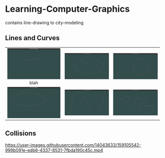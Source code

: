 # Learning-Computer-Graphics
 contains line-drawing to city-modeling




## Lines and Curves
| | | |
|:-------------------------:|:-------------------------:|:-------------------------:|
|<img width="1604" alt="screen shot 2017-08-07 at 12 18 15 pm" src="/demo/1 (1).png">  blah |  <img width="1604" alt="screen shot 2017-08-07 at 12 18 15 pm" src="/demo/1 (2).png">|<img width="1604" alt="screen shot 2017-08-07 at 12 18 15 pm" src="/demo/1 (3).png">|
|<img width="1604" alt="screen shot 2017-08-07 at 12 18 15 pm" src="/demo/1 (4).png">  |  <img width="1604" alt="screen shot 2017-08-07 at 12 18 15 pm" src="/demo/1 (5).png">|<img width="1604" alt="screen shot 2017-08-07 at 12 18 15 pm" src="/demo/1 (6).png">|


## Collisions


https://user-images.githubusercontent.com/14043633/159105542-999b091e-edb6-4337-8531-7fbda190c45c.mp4

